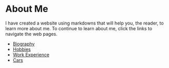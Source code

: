 # About Me

I have created a website using markdowns that will help you, the reader, to learn more about me. To continue to learn about me, click the links to navigate the web pages.

- [Biography](Bio)
- [Hobbies](Hobbies)
- [Work Experience](Work)
- [Cars](Cars)
